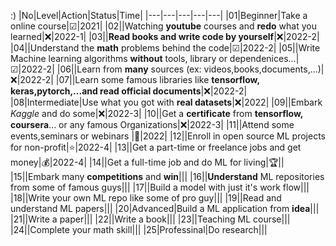:)
|No|Level|Action|Status|Time|
|---|---|---|---|---|
|01|Beginner|Take a online course|☑|2021|
|02||Watching **youtube** courses and **redo**  what you learned|❌|2022-1|
|03||**Read books and write code by yourself**|❌|2022-2|
|04||Understand the **math** problems behind the code|☑|2022-2|
|05||Write Machine learning algorithms **without** tools, library or dependenices...|☑|2022-2|
|06||Learn from **many** sources (ex: videos,books,documents,...)|❌|2022-2|
|07||Learn some famous libraries like **tensorflow, keras,pytorch,...and read official documents**|❌|2022-2|
|08|Intermediate|Use what you got with **real datasets**|❌|2022|
|09||Embark *Kaggle* and do some|❌|2022-3|
|10||Get a **certificate** from **tensorflow, coursera**... or any famous Organizations|❌|2022-3|
|11||Attend some events,seminars or webinars |🙋|2022|
|12||Enroll in open source ML projects for non-profit|⭐|2022-4|
|13||Get a part-time or freelance jobs and get money|💰|2022-4|
|14||Get a full-time job and do ML for living|🏆||
|15||Embark many **competitions** and **win**|||
|16||**Understand** ML repositories from some of famous guys|||
|17||Build a model with just it's work flow|||
|18||Write your own ML repo like some of pro guy|||
|19||Read and understand ML papers|||
|20|Advanced|Build a ML application from **idea**|||
|21||Write a paper|||
|22||Write a book|||
|23||Teaching ML course|||
|24||Complete your math skill|||
|25|Professinal|Do research|||



